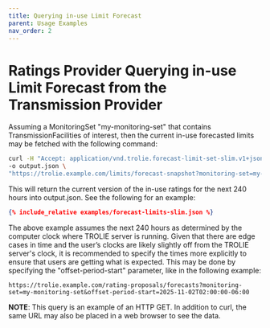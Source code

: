 ```yaml
---
title: Querying in-use Limit Forecast
parent: Usage Examples
nav_order: 2
---
```


# Ratings Provider Querying in-use Limit Forecast from the Transmission Provider

Assuming a MonitoringSet "my-monitoring-set" that contains TransmissionFacilities of interest, then the current in-use forecasted limits may be fetched with the following command:

```bash
curl -H "Accept: application/vnd.trolie.forecast-limit-set-slim.v1+json" \
-o output.json \
"https://trolie.example.com/limits/forecast-snapshot?monitoring-set=my-monitoring-set"
```

This will return the current version of the in-use ratings for the next 240 hours into output.json.  See the following for an example:

```json
{% include_relative examples/forecast-limits-slim.json %}
```

The above example assumes the next 240 hours as determined by the computer clock where TROLIE server is running.  Given that there are edge cases in time and the user’s clocks are likely slightly off from the TROLIE server's clock, it is recommended to specify the times more explicitly to ensure that users are getting what is expected.  This may be done by specifying the "offset-period-start" parameter, like in the following example:

```
https://trolie.example.com/rating-proposals/forecasts?monitoring-set=my-monitoring-set&offset-period-start=2025-11-02T02:00:00-06:00
```

**NOTE**: This query is an example of an HTTP GET.  In addition to curl, the same URL may also be placed in a web browser to see the data.  
